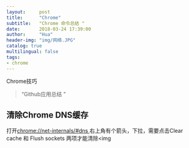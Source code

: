 ```yaml
---
layout:     post
title:      "Chrome"
subtitle:   "Chrome 命令总结 "
date:       2018-03-24 17:39:00
author:     "Hua"
header-img: "img/网络.JPG"
catalog: true
multilingual: false
tags:
- chrome
---
```


Chrome技巧

>“Github应用总结 ”


## 清除Chrome DNS缓存
打开[chrome://net-internals/#dns ](chrome://net-internals/#dns )右上角有个箭头，下拉，需要点击Clear cache 和 Flush sockets 两项才能清除&lt;img 





